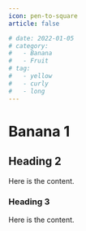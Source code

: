 ```yaml
---
icon: pen-to-square
article: false

# date: 2022-01-05
# category:
#   - Banana
#   - Fruit
# tag:
#   - yellow
#   - curly
#   - long
---
```


# Banana 1

## Heading 2

Here is the content.

### Heading 3

Here is the content.
